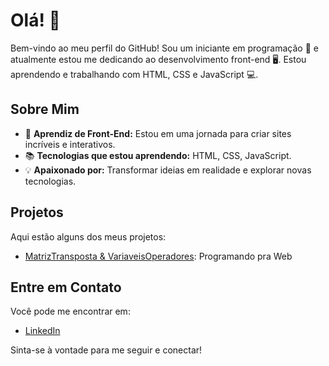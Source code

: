 # Olá! 👋

Bem-vindo ao meu perfil do GitHub! Sou um iniciante em programação 🚀 e atualmente estou me dedicando ao desenvolvimento front-end 🖥️. Estou aprendendo e trabalhando com HTML, CSS e JavaScript 💻.

## Sobre Mim

- 🌟 **Aprendiz de Front-End:** Estou em uma jornada para criar sites incríveis e interativos.
- 📚 **Tecnologias que estou aprendendo:** HTML, CSS, JavaScript.
- 💡 **Apaixonado por:** Transformar ideias em realidade e explorar novas tecnologias.

## Projetos

Aqui estão alguns dos meus projetos:

- [MatrizTransposta & VariaveisOperadores](https://github.com/diegombrito04/Programa-aoWebFaculdade): Programando pra Web

## Entre em Contato

Você pode me encontrar em:

- [LinkedIn](https://www.linkedin.com/in/diego-mazurok-brito-aa4593294/)

Sinta-se à vontade para me seguir e conectar!

